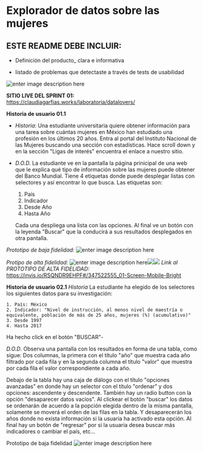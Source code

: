 
# Explorador de datos sobre las mujeres
## ESTE README DEBE INCLUIR:

 - Definición del producto_ clara e informativa

 - listado de problemas que detectaste a través de tests de
      usabilidad
      
![enter image description here](https://claudiagarfias.works/laboratoria/sharedimages/localizacion%20del%20sitio%20en%20portal%20de%20instituto%20nacional%20de%20las%20mujeres.png)


**SITIO LIVE DEL SPRINT 01:** 
https://claudiagarfias.works/laboratoria/datalovers/

**Historia de usuario  01.1**

 - *Historia*: Una estudiante universitaria quiere obtener información para una tarea sobre cuántas mujeres en México han estudiado una profesión en los últimos 20 años.   Entra al portal del Instituto  Nacional de las Mujeres buscando una sección con estadísticas.   Hace  scroll down y en la sección "Ligas de interés" encuentra el enlace a nuestro sitio.   

 - *D.O.D.* La estudiante ve en la pantalla la página prinicipal de una web que le explica qué tipo de información sobre las mujeres puede obtener del Banco Mundial.   Tiene 4 etiquetas donde puede desplegar listas con selectores y así encontrar lo que busca. 
 Las etiquetas son:   
	1. País   
	2. Indicador   
	3. Desde Año  
	4. Hasta Año 
	
   Cada una despliega una lista con las opciones.   Al final ve un botón con la leyenda "Buscar" que la conducirá a sus
   resultados desplegados en otra pantalla.
   
*Prototipo de baja fidelidad:*
![enter image description here](https://claudiagarfias.works/laboratoria/sharedimages/lf-us-1.jpg)

*Protipo de alta fidelidad:*
![enter image description here](https://claudiagarfias.works/laboratoria/sharedimages/us01,1.png)![](https://claudiagarfias.works/laboratoria/sharedimages/us01,2.png)![](https://claudiagarfias.works/laboratoria/sharedimages/us01,3.png)
*Link al PROTOTIPO DE ALTA FIDELIDAD:*
https://invis.io/RSQNDR9EHPF#/347522555_01-Screen-Mobile-Bright
   
**Historia de usuario 02.1**
*Historia* La estudiante ha elegido de los selectores los siguientes datos para su investigación:

	1. País: México
	2. Indicador: "Nivel de instrucción, al menos nivel de maestría o equivalente, población de más de 25 años, mujeres (%) (acumulativo)"
	3. Desde 1997
	4. Hasta 2017
Ha hecho click en el botón "BUSCAR"-

*D.O.D*. Observa una pantalla con  los resultados en forma de una tabla, como sigue:
Dos columnas, la primera con el título "año" que muestra cada año filtrado por cada fila y en la segunda columna el título "valor" que muestra por cada fila el valor correspondiente a cada año.

Debajo de la tabla hay una caja de diálogo con el título "opciones avanzadas" en donde hay un selector con el título "ordenar" y dos opciones: ascendente y descendente.
También hay un radio button con la opción "desaparecer datos vacíos". 
Al clickear el botón "buscar" los datos se ordenarán de acuerdo a la popción elegida dentro de la misma pantalla, solamente se moverá el orden de las filas en la tabla. Y desaparecerán los años donde no exista información si la usuaria ha activado esta opción.
Al final hay un botón de "regresar" por si la usuaria desea buscar más indicadores o cambiar el país, etc...

Prototipo de baja fidelidad
![enter image description here](https://claudiagarfias.works/laboratoria/sharedimages/lf-us-2.jpg)


